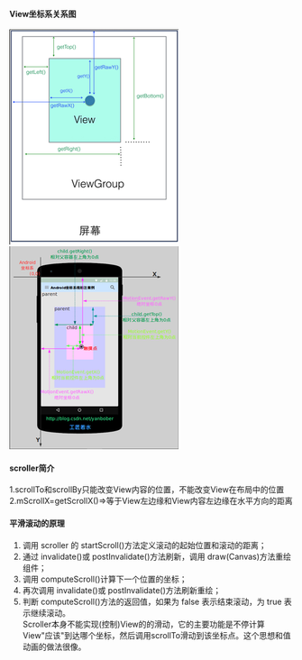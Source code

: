 #### View坐标系关系图
![](https://github.com/xandone/yLayoutSample/blob/master/app/src/main/java/com/app/xandone/ylayoutsample/scroller/1517279475(1).jpg)
![](https://github.com/xandone/yLayoutSample/blob/master/app/src/main/java/com/app/xandone/ylayoutsample/scroller/1517279499(1).jpg)

#### scroller简介
1.scrollTo和scrollBy只能改变View内容的位置，不能改变View在布局中的位置</br>
2.mScrollX=getScrollX()=>等于View左边缘和View内容左边缘在水平方向的距离</br>

#### 平滑滚动的原理
1) 调用 scroller 的 startScroll()方法定义滚动的起始位置和滚动的距离；</br>
2) 通过 invalidate()或 postInvalidate()方法刷新，调用 draw(Canvas)方法重绘组件；</br>
3) 调用 computeScroll()计算下一个位置的坐标；</br>
4) 再次调用 invalidate()或 postInvalidate()方法刷新重绘；</br>
5) 判断 computeScroll()方法的返回值，如果为 false 表示结束滚动，为 true 表示继续滚动。</br>
Scroller本身不能实现(控制)View的的滑动，它的主要功能是不停计算View"应该"到达哪个坐标，然后调用scrollTo滑动到该坐标点。这个思想和值动画的做法很像。

